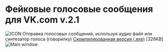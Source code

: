 # Фейковые голосовые сообщения для VK.com v.2.1
![ICON](https://raw.githubusercontent.com/antimYT/Fake-Voice-Messages-for-VK/_icon/VK_Logo.png)
Отправка голосовых сообщений, используя аудио файл или синтезатор голоса (говорилку)
[Скомпилированная версия (.exe)](https://github.com/antimYT/Fake-Voice-Messages-for-VK/blob/master/FVM.exe?raw=true) [326KB]
![Main window](https://raw.githubusercontent.com/antimYT/Fake-Voice-Messages-for-VK/master/preview.png)